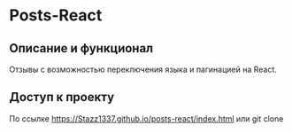 # Posts-React

## Описание и функционал

Отзывы с возможностью переключения языка и пагинацией на React.

## Доступ к проекту

По ссылке https://Stazz1337.github.io/posts-react/index.html или git clone